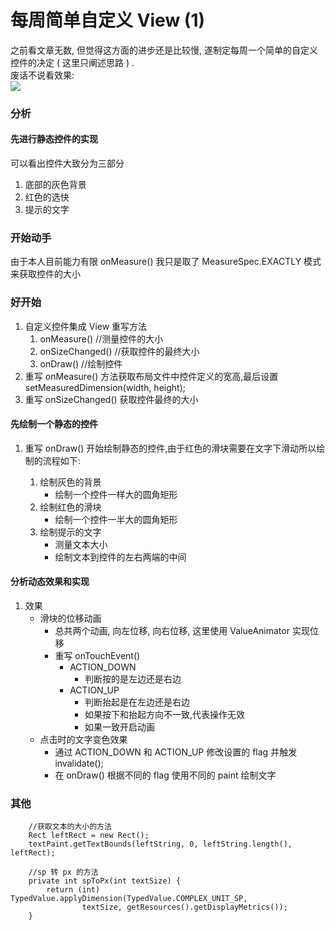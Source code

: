 # 每周简单自定义 View (1)
之前看文章无数, 但觉得这方面的进步还是比较慢, 
遂制定每周一个简单的自定义控件的决定 ( 这里只阐述思路 ) .   
废话不说看效果:  
![](http://i.imgur.com/dAKHvWc.gif)

<!-- more -->

### 分析

#### 先进行静态控件的实现
可以看出控件大致分为三部分
1.	底部的灰色背景
2.	红色的选快
3.	提示的文字

### 开始动手
由于本人目前能力有限 onMeasure() 我只是取了 MeasureSpec.EXACTLY 模式来获取控件的大小

### 好开始

1. 自定义控件集成 View 重写方法
	1. onMeasure() //测量控件的大小
	2. onSizeChanged() //获取控件的最终大小
	3. onDraw()	//绘制控件
2. 重写 onMeasure() 方法获取布局文件中控件定义的宽高,最后设置setMeasuredDimension(width, height);
3. 重写 onSizeChanged() 获取控件最终的大小

#### 先绘制一个静态的控件
1. 重写 onDraw() 开始绘制静态的控件,由于红色的滑块需要在文字下滑动所以绘制的流程如下:

	1. 绘制灰色的背景
		-	绘制一个控件一样大的圆角矩形
	2. 绘制红色的滑块
		-	绘制一个控件一半大的圆角矩形
	3. 绘制提示的文字
		-	测量文本大小
		-	绘制文本到控件的左右两端的中间
#### 分析动态效果和实现
1. 效果
	-	滑块的位移动画
		-	总共两个动画, 向左位移, 向右位移, 这里使用 ValueAnimator 实现位移
		-	重写 onTouchEvent() 
			-	ACTION_DOWN
				-	判断按的是左边还是右边
			-	ACTION_UP
				-	判断抬起是在左边还是右边
				-	如果按下和抬起方向不一致,代表操作无效
				-	如果一致开启动画
	-	点击时的文字变色效果
		-	通过 ACTION_DOWN 和 ACTION_UP 修改设置的 flag 并触发 invalidate();
		-	在 onDraw() 根据不同的 flag 使用不同的 paint 绘制文字

### 其他
```
	//获取文本的大小的方法
    Rect leftRect = new Rect();
    textPaint.getTextBounds(leftString, 0, leftString.length(), leftRect);
```

```
	//sp 转 px 的方法
	private int spToPx(int textSize) {
        return (int) TypedValue.applyDimension(TypedValue.COMPLEX_UNIT_SP,
                textSize, getResources().getDisplayMetrics());
    }
```

